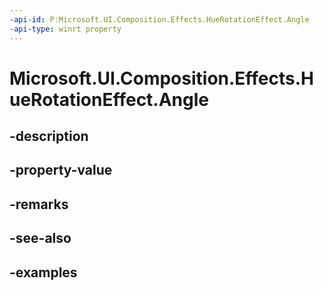 ```yaml
---
-api-id: P:Microsoft.UI.Composition.Effects.HueRotationEffect.Angle
-api-type: winrt property
---
```


# Microsoft.UI.Composition.Effects.HueRotationEffect.Angle

<!--
public float Angle { get; set; }
-->


## -description

## -property-value

## -remarks

## -see-also

## -examples


